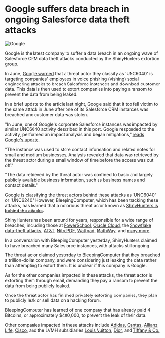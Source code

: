 # Google suffers data breach in ongoing Salesforce data theft attacks

![Google](https://www.bleepstatic.com/content/hl-images/2023/12/29/google-flare.jpg)

Google is the latest company to suffer a data breach in an ongoing wave of Salesforce CRM data theft attacks conducted by the ShinyHunters extortion group.

In June, [Google warned](https://www.bleepingcomputer.com/news/security/google-hackers-target-salesforce-accounts-in-data-extortion-attacks/) that a threat actor they classify as 'UNC6040' is targeting companies' employees in voice phishing (vishing) social engineering attacks to breach Salesforce instances and download customer data. This data is then used to extort companies into paying a ransom to prevent the data from being leaked.

In a brief update to the article last night, Google said that it too fell victim to the same attack in June after one of its Salesforce CRM instances was breached and customer data was stolen.

"In June, one of Google's corporate Salesforce instances was impacted by similar UNC6040 activity described in this post. Google responded to the activity, performed an impact analysis and began mitigations," [reads Google's update](https://cloud.google.com/blog/topics/threat-intelligence/voice-phishing-data-extortion).

"The instance was used to store contact information and related notes for small and medium businesses. Analysis revealed that data was retrieved by the threat actor during a small window of time before the access was cut off."

"The data retrieved by the threat actor was confined to basic and largely publicly available business information, such as business names and contact details."

Google is classifying the threat actors behind these attacks as 'UNC6040' or 'UNC6240.' However, BleepingComputer, which has been tracking these attacks, has learned that a notorious threat actor known as [ShinyHunters is behind the attacks](https://www.bleepingcomputer.com/news/security/shinyhunters-behind-salesforce-data-theft-attacks-at-qantas-allianz-life-and-lvmh/).

ShinyHunters has been around for years, responsible for a wide range of breaches, including those at [PowerSchool](https://www.bleepingcomputer.com/news/security/powerschool-hacker-now-extorting-individual-school-districts/), [Oracle Cloud](https://www.bleepingcomputer.com/news/security/oracle-customers-confirm-data-stolen-in-alleged-cloud-breach-is-valid/), the [Snowflake data-theft attacks](https://www.bleepingcomputer.com/tag/snowflake/), [AT&T](https://www.bleepingcomputer.com/news/security/old-atandt-data-leak-repackaged-to-link-ssns-dobs-to-49m-phone-numbers/), [NitroPDF](https://www.bleepingcomputer.com/news/security/hacker-leaks-full-database-of-77-million-nitro-pdf-user-records/), [Wattpad](https://www.bleepingcomputer.com/news/security/wattpad-data-breach-exposes-account-info-for-millions-of-users/), [MathWay](https://www.bleepingcomputer.com/news/security/mathway-investigates-data-breach-after-25m-records-sold-on-dark-web/), and [many more](https://www.bleepingcomputer.com/news/security/hacker-leaks-386-million-user-records-from-18-companies-for-free/).

In a conversation with BleepingComputer yesterday, ShinyHunters claimed to have breached many Salesforce instances, with attacks still ongoing.

The threat actor claimed yesterday to BleepingComputer that they breached a trillion-dollar company, and were considering just leaking the data rather than attempting to extort them. It is unclear if this company is Google.

As for the other companies impacted in these attacks, the threat actor is extorting them through email, demanding they pay a ransom to prevent the data from being publicly leaked.

Once the threat actor has finished privately extorting companies, they plan to publicly leak or sell data on a hacking forum.

BleepingComputer has learned of one company that has already paid 4 Bitcoins, or approximately $400,000, to prevent the leak of their data.

Other companies impacted in these attacks include [Adidas](https://www.bleepingcomputer.com/news/security/adidas-warns-of-data-breach-after-customer-service-provider-hack/), [Qantas](https://www.bleepingcomputer.com/news/security/qantas-confirms-data-breach-impacts-57-million-customers/), [Allianz Life](https://www.bleepingcomputer.com/news/security/allianz-life-confirms-data-breach-impacts-majority-of-14-million-customers/), [Cisco](https://www.bleepingcomputer.com/news/security/cisco-discloses-data-breach-impacting-ciscocom-user-accounts/), and the LVMH subsidiaries [Louis Vuitton](https://www.bleepingcomputer.com/news/security/louis-vuitton-says-regional-data-breaches-tied-to-same-cyberattack/), [Dior](https://www.bleepingcomputer.com/news/security/fashion-giant-dior-discloses-cyberattack-warns-of-data-breach/), and [Tiffany & Co.](https://www.chosun.com/english/industry-en/2025/05/26/ORM5MULB7NEM7EBUFVXHVLSB4A/)